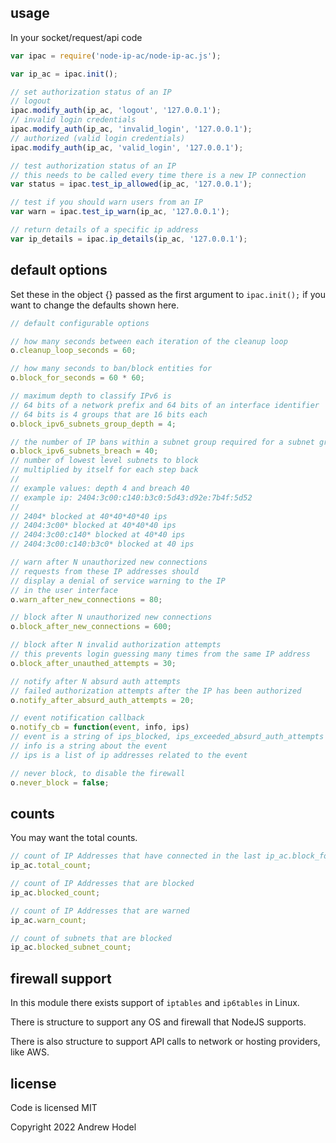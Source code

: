## usage

In your socket/request/api code

```javascript
var ipac = require('node-ip-ac/node-ip-ac.js');

var ip_ac = ipac.init();

// set authorization status of an IP
// logout
ipac.modify_auth(ip_ac, 'logout', '127.0.0.1');
// invalid login credentials
ipac.modify_auth(ip_ac, 'invalid_login', '127.0.0.1');
// authorized (valid login credentials)
ipac.modify_auth(ip_ac, 'valid_login', '127.0.0.1');

// test authorization status of an IP
// this needs to be called every time there is a new IP connection
var status = ipac.test_ip_allowed(ip_ac, '127.0.0.1');

// test if you should warn users from an IP
var warn = ipac.test_ip_warn(ip_ac, '127.0.0.1');

// return details of a specific ip address
var ip_details = ipac.ip_details(ip_ac, '127.0.0.1');
```

## default options

Set these in the object {} passed as the first argument to `ipac.init();` if you want to change the defaults shown here.

```javascript
// default configurable options

// how many seconds between each iteration of the cleanup loop
o.cleanup_loop_seconds = 60;

// how many seconds to ban/block entities for
o.block_for_seconds = 60 * 60;

// maximum depth to classify IPv6 is
// 64 bits of a network prefix and 64 bits of an interface identifier
// 64 bits is 4 groups that are 16 bits each
o.block_ipv6_subnets_group_depth = 4;

// the number of IP bans within a subnet group required for a subnet group to be blocked
o.block_ipv6_subnets_breach = 40;
// number of lowest level subnets to block
// multiplied by itself for each step back
//
// example values: depth 4 and breach 40
// example ip: 2404:3c00:c140:b3c0:5d43:d92e:7b4f:5d52
//
// 2404* blocked at 40*40*40*40 ips
// 2404:3c00* blocked at 40*40*40 ips
// 2404:3c00:c140* blocked at 40*40 ips
// 2404:3c00:c140:b3c0* blocked at 40 ips

// warn after N unauthorized new connections
// requests from these IP addresses should
// display a denial of service warning to the IP
// in the user interface
o.warn_after_new_connections = 80;

// block after N unauthorized new connections
o.block_after_new_connections = 600;

// block after N invalid authorization attempts
// this prevents login guessing many times from the same IP address
o.block_after_unauthed_attempts = 30;

// notify after N absurd auth attempts
// failed authorization attempts after the IP has been authorized
o.notify_after_absurd_auth_attempts = 20;

// event notification callback
o.notify_cb = function(event, info, ips)
// event is a string of ips_blocked, ips_exceeded_absurd_auth_attempts or subnet_blocked
// info is a string about the event
// ips is a list of ip addresses related to the event

// never block, to disable the firewall
o.never_block = false;
```

## counts

You may want the total counts.

```javascript
// count of IP Addresses that have connected in the last ip_ac.block_for_seconds
ip_ac.total_count;

// count of IP Addresses that are blocked
ip_ac.blocked_count;

// count of IP Addresses that are warned
ip_ac.warn_count;

// count of subnets that are blocked
ip_ac.blocked_subnet_count;
```

## firewall support

In this module there exists support of `iptables` and `ip6tables` in Linux.

There is structure to support any OS and firewall that NodeJS supports.

There is also structure to support API calls to network or hosting providers, like AWS.

## license

Code is licensed MIT

Copyright 2022 Andrew Hodel
